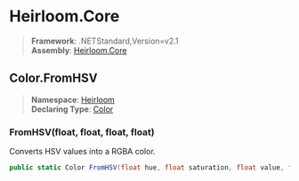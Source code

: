 # Heirloom.Core

> **Framework**: .NETStandard,Version=v2.1  
> **Assembly**: [Heirloom.Core][0]  

## Color.FromHSV

> **Namespace**: [Heirloom][0]  
> **Declaring Type**: [Color][1]  

### FromHSV(float, float, float, float)

Converts HSV values into a RGBA color.

```cs
public static Color FromHSV(float hue, float saturation, float value, float alpha = 1)
```

[0]: ../../../Heirloom.Core.md
[1]: ../Color.md
